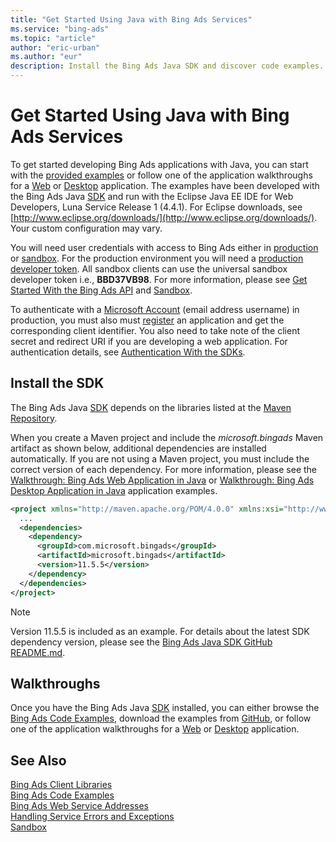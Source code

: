 ```yaml
---
title: "Get Started Using Java with Bing Ads Services"
ms.service: "bing-ads"
ms.topic: "article"
author: "eric-urban"
ms.author: "eur"
description: Install the Bing Ads Java SDK and discover code examples.
---
```

# Get Started Using Java with Bing Ads Services
To get started developing Bing Ads applications with Java, you can start with the [provided examples](bingads/guides/code-examples.md) or follow one of the application walkthroughs for a [Web](bingads/guides/walkthrough-web-application-java.md) or [Desktop](bingads/guides/walkthrough-desktop-application-java.md) application. The examples have been developed with the Bing Ads Java [SDK](bingads/guides/client-libraries.md) and run with the Eclipse Java EE IDE for Web Developers, Luna Service Release 1 (4.4.1). For Eclipse downloads, see [http://www.eclipse.org/downloads/](http://www.eclipse.org/downloads/). Your custom configuration may vary.

You will need user credentials with access to Bing Ads either in [production](https://secure.bingads.microsoft.com/) or [sandbox](https://secure.sandbox.bingads.microsoft.com/Auth?EnvContext=Sandbox). For the production environment you will need a [production developer token](bingads/guides/get-started.md#get-developer-token). All sandbox clients can use the universal sandbox developer token i.e., **BBD37VB98**. For more information, please see [Get Started With the Bing Ads API](bingads/guides/get-started.md) and [Sandbox](bingads/guides/sandbox.md).

To authenticate with a [Microsoft Account](https://account.microsoft.com/account) (email address username) in production, you must also must [register](bingads/guides/authentication-oauth.md#registerapplication) an application and get the corresponding client identifier. You also need to take note of the client secret and redirect URI if you are developing a web application. For authentication details, see [Authentication With the SDKs](bingads/guides/sdk-authentication.md#oauth).

## <a name="installation"></a>Install the SDK
The Bing Ads Java [SDK](bingads/guides/client-libraries.md) depends on the libraries listed at the [Maven Repository](http://mvnrepository.com/artifact/com.microsoft.bingads/microsoft.bingads/).

When you create a Maven project and include the *microsoft.bingads* Maven artifact as shown below, additional dependencies are installed automatically. If you are not using a Maven project, you must include the correct version of each dependency. For more information, please see the [Walkthrough: Bing Ads Web Application in Java](bingads/guides/walkthrough-web-application-java.md) or [Walkthrough: Bing Ads Desktop Application in Java](bingads/guides/walkthrough-desktop-application-java.md) application examples.

```xml
<project xmlns="http://maven.apache.org/POM/4.0.0" xmlns:xsi="http://www.w3.org/2001/XMLSchema-instance" xsi:schemaLocation="http://maven.apache.org/POM/4.0.0 http://maven.apache.org/xsd/maven-4.0.0.xsd">
  ...
  <dependencies>
    <dependency>
      <groupId>com.microsoft.bingads</groupId>
      <artifactId>microsoft.bingads</artifactId>
      <version>11.5.5</version>
    </dependency>
  </dependencies>
</project>
```
> [!NOTE]
> Version 11.5.5 is included as an example. For details about the latest SDK dependency version, please see the [Bing Ads Java SDK GitHub README.md](https://github.com/BingAds/BingAds-Java-SDK).

## <a name="walkthrough"></a>Walkthroughs
Once you have the Bing Ads Java [SDK](bingads/guides/client-libraries.md) installed, you can either browse the [Bing Ads Code Examples](bingads/guides/code-examples.md), download the examples from [GitHub](https://github.com/BingAds/BingAds-Java-SDK/tree/master/examples), or follow one of the application walkthroughs for a [Web](bingads/guides/walkthrough-web-application-java.md) or [Desktop](bingads/guides/walkthrough-desktop-application-java.md) application.

## See Also
[Bing Ads Client Libraries](bingads/guides/client-libraries.md)    
[Bing Ads Code Examples](bingads/guides/code-examples.md)    
[Bing Ads Web Service Addresses](bingads/guides/web-service-addresses.md)  
[Handling Service Errors and Exceptions](bingads/guides/handle-service-errors-exceptions.md)  
[Sandbox](bingads/guides/sandbox.md)  
